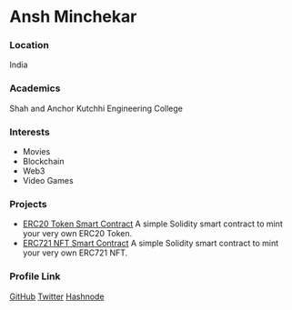 # Ansh Minchekar

### Location

India

### Academics

Shah and Anchor Kutchhi Engineering College

### Interests

- Movies
- Blockchain
- Web3
- Video Games


### Projects

- [ERC20 Token Smart Contract](https://github.com/AnshMinchekar/Valkyrie-Token) A simple Solidity smart contract to mint your very own ERC20 Token.
- [ERC721 NFT Smart Contract](https://github.com/AnshMinchekar/ValkyrieNFT-Collection) A simple Solidity smart contract to mint your very own ERC721 NFT.

### Profile Link

[GitHub](https://github.com/AnshMinchekar)
[Twitter](https://twitter.com/AnshMinchekar)
[Hashnode](https://anshm.hashnode.dev/)
